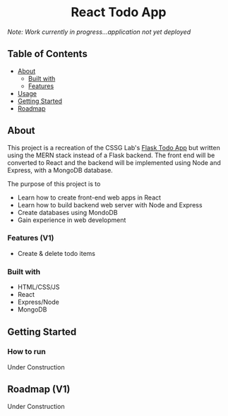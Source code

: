 <h1 align="center">React Todo App</h1>

_Note: Work currently in progress...application not yet deployed_

## Table of Contents
* [About](#about)
  * [Built with](#built-with)
  * [Features](#features)
* [Usage](#usage)
* [Getting Started](#getting-started)
* [Roadmap](#roadmap)

## About

This project is a recreation of the CSSG Lab's [Flask Todo App](https://github.com/CSSG-Labs/flask-todo-app/tree/main) but written using the MERN stack instead of a Flask backend.  The front end will be converted to React and the backend will be implemented using Node and Express, with a MongoDB database.  

The purpose of this project is to

- Learn how to create front-end web apps in React
- Learn how to build backend web server with Node and Express
- Create databases using MondoDB
- Gain experience in web development

### Features (V1)

- Create & delete todo items

### Built with

- HTML/CSS/JS
- React
- Express/Node
- MongoDB

## Getting Started

### How to run

Under Construction

## Roadmap (V1)

Under Construction